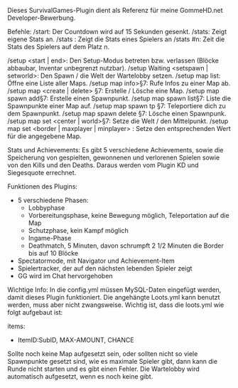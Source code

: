 Dieses SurvivalGames-Plugin dient als Referenz für meine GommeHD.net Developer-Bewerbung.

Befehle:
/start: Der Countdown wird auf 15 Sekunden gesenkt.
/stats: Zeigt eigene Stats an.
/stats <Spielername>: Zeigt die Stats eines Spielers an
/stats #n: Zeit die Stats des Spielers auf dem Platz n.

/setup <start | end>: Den Setup-Modus betreten bzw. verlassen (Blöcke abbaubar, Inventar unbegrenzt nutzbar).
/setup Waiting <setspawn | setworld>: Den Spawn / die Welt der Wartelobby setzen.
/setup map list: Öffne eine Liste aller Maps.
/setup map <map> info>§7: Rufe Infos zu einer Map ab.
/setup map <create | delete> <mapname>§7: Erstelle / Lösche eine Map.
/setup map <map> spawn add§7: Erstelle einen Spawnpunkt.
/setup map <map> spawn list§7: Liste die Spawnpunkte einer Map auf.
/setup map <map> spawn tp <id>§7: Teleportiere dich zu dem Spawnpunkt.
/setup map <map> spawn delete <id>§7: Lösche einen Spawnpunk.
/setup map <map> set <center | world>§7: Setze die Welt / den Mittelpunkt.
/setup map <map> set <border | maxplayer | minplayer> <Wert>: Setze den entsprechenden Wert für die angegebene Map.

Stats und Achievements:
Es gibt 5 verschiedene Achievements, sowie die Speicherung von gespielten, gewonnenen und verlorenen Spielen sowie von den Kills und den Deaths.
Daraus werden vom Plugin KD und Siegesquote errechnet.

Funktionen des Plugins:
- 5 verschiedene Phasen:
  - Lobbyphase
  - Vorbereitungsphase, keine Bewegung möglich, Teleportation auf die Map
  - Schutzphase, kein Kampf möglich
  - Ingame-Phase
  - Deathmatch, 5 Minuten, davon schrumpft 2 1/2 Minuten die Border bis auf 10 Blöcke
- Spectatormode, mit Navigator und Achievement-Item
- Spielertracker, der auf den nächsten lebenden Spieler zeigt
- GG wird im Chat hervorgehoben

Wichtige Info:
In die config.yml müssen MySQL-Daten eingefügt werden, damit dieses Plugin funktioniert.
Die angehängte Loots.yml kann benutzt werden, muss aber nicht zwangsweise. Wichtig ist, dass die loots.yml wie folgt aufgebaut ist:

items:
  - ItemID:SubID, MAX-AMOUNT, CHANCE

Sollte noch keine Map aufgesetzt sein, oder sollten nicht so viele Spawnpunkte gesetzt sind, wie es maximale Spieler gibt, dann
kann die Runde nicht starten und es gibt einen Fehler. Die Wartelobby wird automatisch aufgesetzt, wenn es noch keine gibt.

